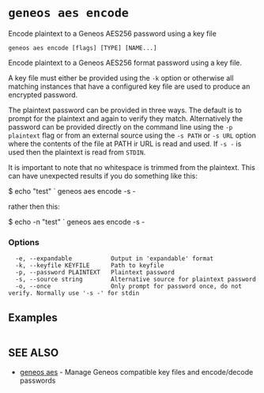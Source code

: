 # `geneos aes encode`

Encode plaintext to a Geneos AES256 password using a key file

```text
geneos aes encode [flags] [TYPE] [NAME...]
```

Encode plaintext to a Geneos AES256 format password using a key file.

A key file must either be provided using the `-k` option or otherwise
all matching instances that have a configured key file are used to
produce an encrypted password.

The plaintext password can be provided in three ways. The default is to
prompt for the plaintext and again to verify they match. Alternatively
the password can be provided directly on the command line using the `-p
plaintext` flag or from an external source using the `-s PATH` or `-s
URL` option where the contents of the file at PATH ir URL is read and
used. If `-s -` is used then the plaintext is read from `STDIN`.

It is important to note that no whitespace is trimmed from the
plaintext. This can have unexpected results if you do something like
this:

$ echo "test" ` geneos aes encode -s -

rather then this:

$ echo -n "test" ` geneos aes encode -s -

### Options

```text
  -e, --expandable           Output in 'expandable' format
  -k, --keyfile KEYFILE      Path to keyfile
  -p, --password PLAINTEXT   Plaintext password
  -s, --source string        Alternative source for plaintext password
  -o, --once                 Only prompt for password once, do not verify. Normally use '-s -' for stdin
```

## Examples

```bash

```

## SEE ALSO

* [geneos aes](geneos_aes.md)	 - Manage Geneos compatible key files and encode/decode passwords
